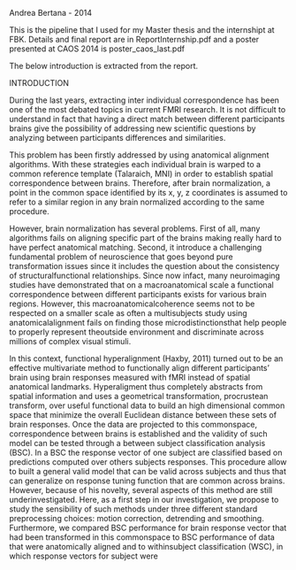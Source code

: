 Andrea Bertana - 2014

This is the pipeline that I used for my Master thesis and the internshipt at FBK.
Details and final report are in ReportInternship.pdf and a poster presented at 
CAOS 2014 is poster_caos_last.pdf

The below introduction is extracted from the report. 

INTRODUCTION

During the last years, extracting inter individual correspondence has been one of the most
debated topics in current FMRI research. It is not difficult to understand in fact that having a
direct match between different participants brains give the possibility of addressing new scientific
questions by analyzing between participants differences and similarities.

This problem has been firstly addressed by using anatomical alignment algorithms. With these
strategies each individual brain is warped to a common reference template (Talaraich, MNI) in
order to establish spatial correspondence between brains. Therefore, after brain normalization, a
point in the common space identified by its x, y, z coordinates is assumed to refer to a similar
region in any brain normalized according to the same procedure.

However, brain normalization has several problems. First of all, many algorithms fails on aligning
specific part of the brains making really hard to have perfect anatomical matching. Second, it
introduce a challenging fundamental problem of neuroscience that goes beyond pure
transformation issues since it includes the question about the consistency of structuralfunctional
relationships. Since now infact, many neuroimaging studies have demonstrated that on a macroanatomical
scale a functional correspondence between different participants exists for various brain regions. However, 
this macroanatomicalcoherence seems not to be respected on a smaller scale as often a multisubjects 
study using anatomicalalignment fails on finding those microdistinctionsthat help people to properly 
represent theoutside environment and discriminate across millions of complex visual stimuli.

In this context, functional hyperalignment (Haxby, 2011) turned out to be an effective multivariate
method to functionally align different participants’ brain using brain responses measured with
fMRI instead of spatial anatomical landmarks. Hyperaligment thus completely abstracts from
spatial information and uses a geometrical transformation, procrustean transform, over useful
functional data to build an high dimensional common space that minimize the overall Euclidean
distance between these sets of brain responses. Once the data are projected to this
commonspace, correspondence between brains is established and the validity of such model
can be tested through a between subject classification analysis (BSC). In a BSC the response
vector of one subject are classified based on predictions computed over others subjects
responses. This procedure allow to built a general valid model that can be valid across subjects
and thus that can generalize on response tuning function that are common across brains.
However, because of his novelty, several aspects of this method are still underinvestigated.
Here, as a first step in our investigation, we propose to study the sensibility of such methods
under three different standard preprocessing choices: motion correction, detrending and
smoothing. Furthermore, we compared BSC performance for brain response vector that had
been transformed in this commonspace to BSC performance of data that were anatomically
aligned and to withinsubject classification (WSC), in which response vectors for subject were
